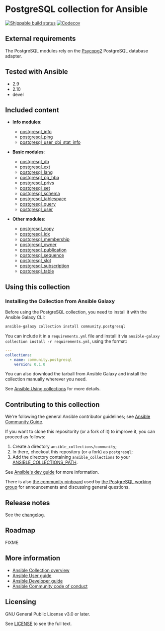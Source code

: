 # PostgreSQL collection for Ansible
[![Shippable build status](https://api.shippable.com/projects/5f9156109adc3400069f1814/badge?branch=main)](https://app.shippable.com/github/ansible-collections/community.postgresql/dashboard)
[![Codecov](https://img.shields.io/codecov/c/github/ansible-collections/community.postgresql)](https://codecov.io/gh/ansible-collections/community.postgresql)

## External requirements

The PostgreSQL modules rely on the [Psycopg2](https://www.psycopg.org/docs/) PostgreSQL database adapter.

## Tested with Ansible

- 2.9
- 2.10
- devel

## Included content

- **Info modules**:
  - [postgresql_info](https://docs.ansible.com/ansible/latest/modules/postgresql_info_module.html)
  - [postgresql_ping](https://docs.ansible.com/ansible/latest/modules/postgresql_ping_module.html)
  - [postgresql_user_obj_stat_info](https://docs.ansible.com/ansible/latest/modules/postgresql_user_obj_stat_info_module.html)

- **Basic modules**:
  - [postgresql_db](https://docs.ansible.com/ansible/latest/modules/postgresql_db_module.html)
  - [postgresql_ext](https://docs.ansible.com/ansible/latest/modules/postgresql_ext_module.html)
  - [postgresql_lang](https://docs.ansible.com/ansible/latest/modules/postgresql_lang_module.html)
  - [postgresql_pg_hba](https://docs.ansible.com/ansible/latest/modules/postgresql_hba_module.html)
  - [postgresql_privs](https://docs.ansible.com/ansible/latest/modules/postgresql_privs_module.html)
  - [postgresql_set](https://docs.ansible.com/ansible/latest/modules/postgresql_set_module.html)
  - [postgresql_schema](https://docs.ansible.com/ansible/latest/modules/postgresql_schema_module.html)
  - [postgresql_tablespace](https://docs.ansible.com/ansible/latest/modules/postgresql_tablespace_module.html)
  - [postgresql_query](https://docs.ansible.com/ansible/latest/modules/postgresql_query_module.html)
  - [postgresql_user](https://docs.ansible.com/ansible/latest/modules/postgresql_user_module.html)

- **Other modules**:
  - [postgresql_copy](https://docs.ansible.com/ansible/latest/modules/postgresql_copy_module.html)
  - [postgresql_idx](https://docs.ansible.com/ansible/latest/modules/postgresql_idx_module.html)
  - [postgresql_membership](https://docs.ansible.com/ansible/latest/modules/postgresql_membership_module.html)
  - [postgresql_owner](https://docs.ansible.com/ansible/latest/modules/postgresql_owner_module.html)
  - [postgresql_publication](https://docs.ansible.com/ansible/latest/modules/postgresql_publication_module.html)
  - [postgresql_sequence](https://docs.ansible.com/ansible/latest/modules/postgresql_sequence_module.html)
  - [postgresql_slot](https://docs.ansible.com/ansible/latest/modules/postgresql_slot_module.html)
  - [postgresql_subscription](https://docs.ansible.com/ansible/latest/modules/postgresql_subscription_module.html)
  - [postgresql_table](https://docs.ansible.com/ansible/latest/modules/postgresql_table_module.html)

## Using this collection

### Installing the Collection from Ansible Galaxy

Before using the PostgreSQL collection, you need to install it with the Ansible Galaxy CLI:

```bash
ansible-galaxy collection install community.postgresql
```

You can include it in a `requirements.yml` file and install it via `ansible-galaxy collection install -r requirements.yml`, using the format:

```yaml
---
collections:
  - name: community.postgresql
    version: 0.1.0
```

You can also download the tarball from Ansible Galaxy and install the collection manually wherever you need.

See [Ansible Using collections](https://docs.ansible.com/ansible/latest/user_guide/collections_using.html) for more details.

## Contributing to this collection

<!--Describe how the community can contribute to your collection. At a minimum, include how and where users can create issues to report problems or request features for this collection.  List contribution requirements, including preferred workflows and necessary testing, so you can benefit from community PRs. If you are following general Ansible contributor guidelines, you can link to - [Ansible Community Guide](https://docs.ansible.com/ansible/latest/community/index.html). -->

We're following the general Ansible contributor guidelines; see [Ansible Community Guide](https://docs.ansible.com/ansible/latest/community/index.html).

If you want to clone this repositority (or a fork of it) to improve it, you can proceed as follows:
1. Create a directory `ansible_collections/community`;
2. In there, checkout this repository (or a fork) as `postgresql`;
3. Add the directory containing `ansible_collections` to your [ANSIBLE_COLLECTIONS_PATH](https://docs.ansible.com/ansible/latest/reference_appendices/config.html#collections-paths).

See [Ansible's dev guide](https://docs.ansible.com/ansible/devel/dev_guide/developing_collections.html#contributing-to-collections) for more information.

There is also [the community pinboard](https://github.com/ansible/community/issues/435) used by [the PostgreSQL working group](https://github.com/ansible/community/wiki/PostgreSQL) for announcements and discussing general questions.

## Release notes

See the [changelog](https://github.com/ansible-collections/community.postgresql/blob/main/CHANGELOG.rst).

## Roadmap

FIXME

## More information

- [Ansible Collection overview](https://github.com/ansible-collections/overview)
- [Ansible User guide](https://docs.ansible.com/ansible/latest/user_guide/index.html)
- [Ansible Developer guide](https://docs.ansible.com/ansible/latest/dev_guide/index.html)
- [Ansible Community code of conduct](https://docs.ansible.com/ansible/latest/community/code_of_conduct.html)

## Licensing

<!-- Include the appropriate license information here and a pointer to the full licensing details. If the collection contains modules migrated from the ansible/ansible repo, you must use the same license that existed in the ansible/ansible repo. See the GNU license example below. -->

GNU General Public License v3.0 or later.

See [LICENSE](https://www.gnu.org/licenses/gpl-3.0.txt) to see the full text.
